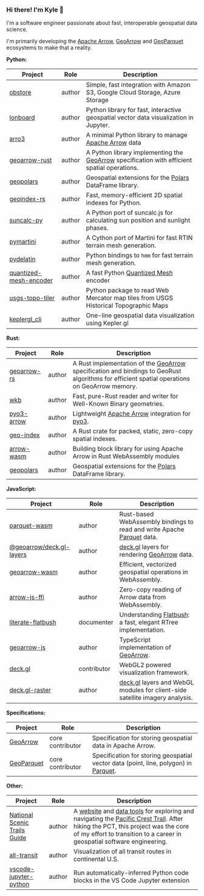 ### Hi there! I'm Kyle 👋

I'm a software engineer passionate about fast, interoperable geospatial data science.

I'm primarily developing the [Apache Arrow], [GeoArrow] and [GeoParquet] ecosystems to make that a reality.

**Python:**

| Project                  | Role   | Description                                                                                   |
| ------------------------ | ------ | --------------------------------------------------------------------------------------------- |
| [obstore]                | author | Simple, fast integration with Amazon S3, Google Cloud Storage, Azure Storage                  |
| [lonboard]               | author | Python library for fast, interactive geospatial vector data visualization in Jupyter.         |
| [arro3]                  | author | A minimal Python library to manage [Apache Arrow] data                                        |
| [geoarrow-rust]          | author | A Python library implementing the [GeoArrow] specification with efficient spatial operations. |
| [geopolars]              | author | Geospatial extensions for the [Polars] DataFrame library.                                     |
| [geoindex-rs]            | author | Fast, memory-efficient 2D spatial indexes for Python.                                         |
| [suncalc-py]             | author | A Python port of suncalc.js for calculating sun position and sunlight phases.                 |
| [pymartini]              | author | A Cython port of Martini for fast RTIN terrain mesh generation.                               |
| [pydelatin]              | author | Python bindings to `hmm` for fast terrain mesh generation.                                    |
| [quantized-mesh-encoder] | author | A fast Python [Quantized Mesh] encoder                                                        |
| [usgs-topo-tiler]        | author | Python package to read Web Mercator map tiles from USGS Historical Topographic Maps           |
| [keplergl_cli]           | author | One-line geospatial data visualization using Kepler.gl                                        |

**Rust:**

| Project       | Role   | Description                                                                                                                                   |
| ------------- | ------ | --------------------------------------------------------------------------------------------------------------------------------------------- |
| [geoarrow-rs] | author | A Rust implementation of the [GeoArrow] specification and bindings to GeoRust algorithms for efficient spatial operations on GeoArrow memory. |
| [wkb]         | author | Fast, pure-Rust reader and writer for Well-Known Binary geometries.                                                                           |
| [pyo3-arrow]  | author | Lightweight [Apache Arrow] integration for [pyo3].                                                                                            |
| [geo-index]   | author | A Rust crate for packed, static, zero-copy spatial indexes.                                                                                   |
| [arrow-wasm]  | author | Building block library for using Apache Arrow in Rust WebAssembly modules                                                                     |
| [geopolars]   | author | Geospatial extensions for the [Polars] DataFrame library.                                                                                     |

**JavaScript:**

| Project                    | Role        | Description                                                                    |
| -------------------------- | ----------- | ------------------------------------------------------------------------------ |
| [parquet-wasm]             | author      | Rust-based WebAssembly bindings to read and write Apache [Parquet] data.       |
| [@geoarrow/deck.gl-layers] | author      | [deck.gl] layers for rendering [GeoArrow] data.                                |
| [geoarrow-wasm]            | author      | Efficient, vectorized geospatial operations in WebAssembly.                    |
| [arrow-js-ffi]             | author      | Zero-copy reading of Arrow data from WebAssembly.                              |
| [literate-flatbush]        | documenter  | Understanding [Flatbush]: a fast, elegant RTree implementation.                |
| [geoarrow-js]              | author      | TypeScript implementation of [GeoArrow].                                       |
| [deck.gl]                  | contributor | WebGL2 powered visualization framework.                                        |
| [deck.gl-raster]           | author      | [deck.gl] layers and WebGL modules for client-side satellite imagery analysis. |

**Specifications:**

| Project      | Role             | Description                                                                           |
| ------------ | ---------------- | ------------------------------------------------------------------------------------- |
| [GeoArrow]   | core contributor | Specification for storing geospatial data in Apache Arrow.                            |
| [GeoParquet] | core contributor | Specification for storing geospatial vector data (point, line, polygon) in [Parquet]. |

**Other:**

| Project                        | Role   | Description                                                                                                                                                                                                                                                      |
| ------------------------------ | ------ | ---------------------------------------------------------------------------------------------------------------------------------------------------------------------------------------------------------------------------------------------------------------- |
| [National Scenic Trails Guide] | author | A [website](https://nst.guide) and [data tools](https://github.com/nst-guide) for exploring and navigating the [Pacific Crest Trail]. After hiking the PCT, this project was the core of my effort to transition to a career in geospatial software engineering. |
| [all-transit]                  | author | Visualization of all transit routes in continental U.S.                                                                                                                                                                                                          |
| [vscode-jupyter-python]        | author | Run automatically-inferred Python code blocks in the VS Code Jupyter extension                                                                                                                                                                                   |

[@geoarrow/deck.gl-layers]: https://github.com/geoarrow/deck.gl-layers
[all-transit]: https://github.com/kylebarron/all-transit
[Apache Arrow]: https://arrow.apache.org/
[arro3]: https://github.com/kylebarron/arro3
[arrow-js-ffi]: https://github.com/kylebarron/arrow-js-ffi
[arrow-wasm]: https://github.com/kylebarron/arrow-wasm
[deck.gl-raster]: https://github.com/kylebarron/deck.gl-raster/
[deck.gl]: https://github.com/visgl/deck.gl
[flatbush]: https://github.com/mourner/flatbush
[geo-index]: https://github.com/kylebarron/geo-index
[geoarrow-js]: https://github.com/geoarrow/geoarrow-js
[geoarrow-rs]: https://github.com/geoarrow/geoarrow-rs
[geoarrow-rust]: https://geoarrow.org/geoarrow-rs/python/latest/
[geoarrow-wasm]: https://github.com/geoarrow/geoarrow-rs/tree/main/js#readme
[geoarrow]: https://github.com/geoarrow/geoarrow
[geoindex-rs]: https://github.com/kylebarron/geo-index/tree/main/python
[geoparquet]: https://github.com/opengeospatial/geoparquet
[geopolars]: https://github.com/geopolars/geopolars
[keplergl_cli]: https://github.com/kylebarron/keplergl_cli
[literate-flatbush]: https://github.com/kylebarron/literate-flatbush
[lonboard]: https://github.com/developmentseed/lonboard
[National Scenic Trails Guide]: https://nst.guide/
[obstore]: https://github.com/developmentseed/obstore
[Pacific Crest Trail]: https://en.wikipedia.org/wiki/Pacific_Crest_Trail
[parquet-wasm]: https://github.com/kylebarron/parquet-wasm
[Parquet]: https://parquet.apache.org/
[Polars]: https://github.com/pola-rs/polars
[pydelatin]: https://github.com/kylebarron/pydelatin
[pymartini]: https://github.com/kylebarron/pymartini
[pyo3-arrow]: https://github.com/kylebarron/arro3/tree/main/pyo3-arrow
[pyo3]: https://github.com/PyO3/pyo3
[Quantized Mesh]: https://github.com/CesiumGS/quantized-mesh
[quantized-mesh-encoder]: https://github.com/kylebarron/quantized-mesh-encoder
[suncalc-py]: https://github.com/kylebarron/suncalc-py
[usgs-topo-tiler]: https://github.com/kylebarron/usgs-topo-tiler
[vscode-jupyter-python]: https://github.com/kylebarron/vscode-jupyter-python
[wkb]: https://github.com/georust/wkb

<!--
**kylebarron/kylebarron** is a ✨ _special_ ✨ repository because its `README.md` (this file) appears on your GitHub profile.

Here are some ideas to get you started:

- 🔭 I’m currently working on ...
- 🌱 I’m currently learning ...
- 👯 I’m looking to collaborate on ...
- 🤔 I’m looking for help with ...
- 💬 Ask me about ...
- 📫 How to reach me: ...
- 😄 Pronouns: ...
- ⚡ Fun fact: ...
-->
